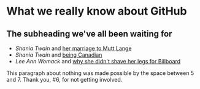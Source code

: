 # What we really know about GitHub
## The subheading we've all been waiting for
 - *Shania Twain* and [her marriage to Mutt Lange](https://www.theguardian.com/music/2018/apr/22/shania-twain-unexpected-return-freak-illness-country-pop-star)
 - *Shania Twain* and [being Canadian](https://www.theguardian.com/music/2018/apr/22/shania-twain-unexpected-return-freak-illness-country-pop-star)
 - *Lee Ann Womack* and [why she didn't shave her legs for Billboard](https://books.google.com/books?id=GwoEAAAAMBAJ&pg=PA63&lpg=PA63&dq=lee+ann+womack+shave+her+legs&source=bl&ots=u5Swpezsem&sig=ACfU3U2RZJJmBKtAx4lJDjKWDEwhopAIfw&hl=en&sa=X&ved=2ahUKEwjDlYGo0bzjAhVaV80KHc1ODhMQ6AEwDXoECAcQAQ#v=onepage&q=lee%20ann%20womack%20shave%20her%20legs&f=false) 

 This paragraph about nothing was made possible by the space between 5 and 7. Thank you, #6, for not getting involved.
